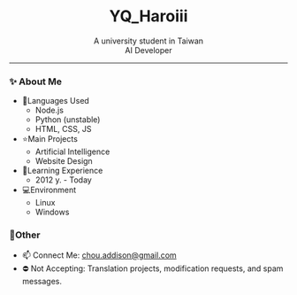 # <center>YQ_Haroiii </center>

<center>A university student in Taiwan</center>

<center>AI Developer</center>

-----

### ✨ About Me
- 📃Languages Used
    - Node.js
    - Python (unstable)
    - HTML, CSS, JS
- ⭐Main Projects
    - Artificial Intelligence
    - Website Design
- 🚮Learning Experience
    - 2012 y. - Today
- 💻Environment
    - Linux
    - Windows

### 🚩Other
- 📫 Connect Me: chou.addison@gmail.com
- ⛔ Not Accepting: Translation projects, modification requests, and spam messages.
